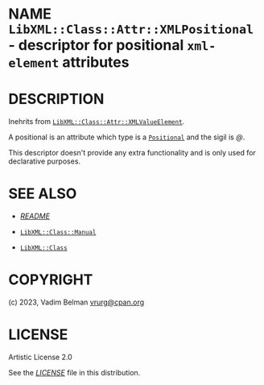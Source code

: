 NAME `LibXML::Class::Attr::XMLPositional` - descriptor for positional `xml-element` attributes
==============================================================================================

DESCRIPTION
===========

Inehrits from [`LibXML::Class::Attr::XMLValueElement`](XMLValueElement.md).

A positional is an attribute which type is a [`Positional`](https://docs.raku.org/type/Positional) and the sigil is *@*.

This descriptor doesn't provide any extra functionality and is only used for declarative purposes.

SEE ALSO
========

  * [*README*](../../../../README)

  * [`LibXML::Class::Manual`](Class/Manual.md)

  * [`LibXML::Class`](../Class.md)

COPYRIGHT
=========

(c) 2023, Vadim Belman <vrurg@cpan.org>

LICENSE
=======

Artistic License 2.0

See the [*LICENSE*](../../../../LICENSE) file in this distribution.

